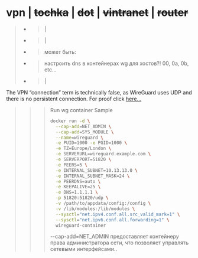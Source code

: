 #  vpn | ~~tochka~~ | ~~dot~~ | ~~vintranet~~ | ~~router~~ 

> - > |
> - > |
> - > может быть:
> - > настроить dns в контейнерах wg для хостов?! 00, 0a, 0b, etc...
> - > |

The VPN “connection” term is technically false, as WireGuard uses UDP and there is no persistent connection. For proof click [here…](https://ubuntu.com/server/docs/wireguard-vpn-introduction#main-content)

>>> Run wg container Sample
>>> ```sh
>>> docker run -d \
>>>   --cap-add=NET_ADMIN \
>>>   --cap-add=SYS_MODULE \
>>>   --name=wireguard \
>>>   -e PUID=1000 -e PGID=1000 \
>>>   -e TZ=Europe/London \
>>>   -e SERVERURL=wireguard.example.com \
>>>   -e SERVERPORT=51820 \
>>>   -e PEERS=5 \
>>>   -e INTERNAL_SUBNET=10.13.13.0 \
>>>   -e INTERNAL_SUBNET_MASK=24 \
>>>   -e PEERDNS=auto \
>>>   -e KEEPALIVE=25 \
>>>   -e DNS=1.1.1.1 \
>>>   -p 51820:51820/udp \
>>>   -v /path/to/appdata/config:/config \
>>>   -v /lib/modules:/lib/modules \
>>>   --sysctl="net.ipv4.conf.all.src_valid_mark=1" \
>>>   --sysctl="net.ipv6.conf.all.forwarding=1" \
>>>   wireguard-container
>>> ```
>>> --cap-add=NET_ADMIN предоставляет контейнеру права администратора сети, что позволяет управлять сетевыми интерфейсами..

